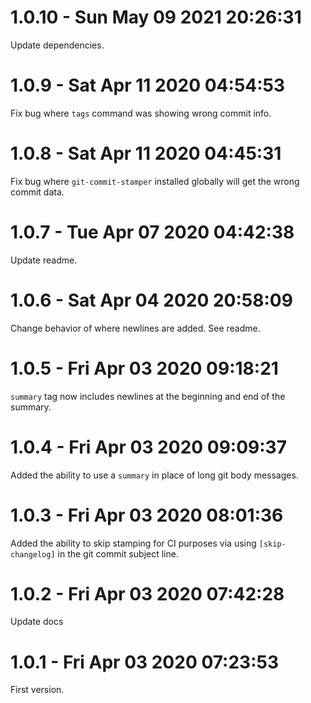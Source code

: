 # 1.0.10 - Sun May 09 2021 20:26:31

Update dependencies.

# 1.0.9 - Sat Apr 11 2020 04:54:53

Fix bug where `tags` command was showing wrong commit info.

# 1.0.8 - Sat Apr 11 2020 04:45:31

Fix bug where `git-commit-stamper` installed globally will
get the wrong commit data.

# 1.0.7 - Tue Apr 07 2020 04:42:38

Update readme.

# 1.0.6 - Sat Apr 04 2020 20:58:09

Change behavior of where newlines are added. See readme.

# 1.0.5 - Fri Apr 03 2020 09:18:21

`summary` tag now includes newlines at the beginning and end of the summary.

# 1.0.4 - Fri Apr 03 2020 09:09:37

Added the ability to use a `summary` in place of long
git body messages.

# 1.0.3 - Fri Apr 03 2020 08:01:36

Added the ability to skip stamping for CI purposes via
using `[skip-changelog]` in the git commit subject line.

# 1.0.2 - Fri Apr 03 2020 07:42:28

Update docs

# 1.0.1 - Fri Apr 03 2020 07:23:53

First version.
